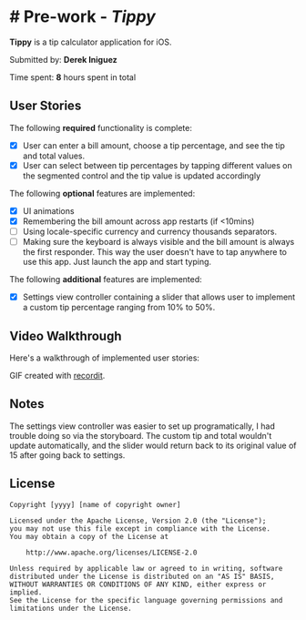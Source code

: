 # # Pre-work - *Tippy*

**Tippy** is a tip calculator application for iOS.

Submitted by: **Derek Iniguez**

Time spent: **8** hours spent in total

## User Stories

The following **required** functionality is complete:

* [x] User can enter a bill amount, choose a tip percentage, and see the tip and total values.
* [x] User can select between tip percentages by tapping different values on the segmented control and the tip value is updated accordingly

The following **optional** features are implemented:

* [x] UI animations
* [x] Remembering the bill amount across app restarts (if <10mins)
* [ ] Using locale-specific currency and currency thousands separators.
* [ ] Making sure the keyboard is always visible and the bill amount is always the first responder. This way the user doesn't have to tap anywhere to use this app. Just launch the app and start typing.

The following **additional** features are implemented:

- [x] Settings view controller containing a slider that allows user to implement a custom tip percentage ranging from 10% to 50%.

## Video Walkthrough

Here's a walkthrough of implemented user stories:

GIF created with [recordit](https://recordit.co/hp6IVmuIS9).

## Notes

The settings view controller was easier to set up programatically, I had trouble doing so via the storyboard. The custom tip and total wouldn't update automatically, and the slider would return back to its original value of 15 after going back to settings.

## License

    Copyright [yyyy] [name of copyright owner]

    Licensed under the Apache License, Version 2.0 (the "License");
    you may not use this file except in compliance with the License.
    You may obtain a copy of the License at

        http://www.apache.org/licenses/LICENSE-2.0

    Unless required by applicable law or agreed to in writing, software
    distributed under the License is distributed on an "AS IS" BASIS,
    WITHOUT WARRANTIES OR CONDITIONS OF ANY KIND, either express or implied.
    See the License for the specific language governing permissions and
    limitations under the License.
